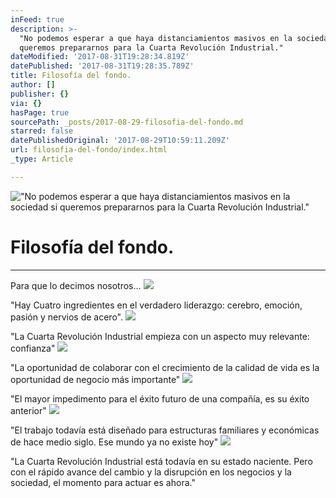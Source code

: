 ```yaml
---
inFeed: true
description: >-
  "No podemos esperar a que haya distanciamientos masivos en la sociedad si
  queremos prepararnos para la Cuarta Revolución Industrial."
dateModified: '2017-08-31T19:28:34.819Z'
datePublished: '2017-08-31T19:28:35.789Z'
title: Filosofía del fondo.
author: []
publisher: {}
via: {}
hasPage: true
sourcePath: _posts/2017-08-29-filosofia-del-fondo.md
starred: false
datePublishedOriginal: '2017-08-29T10:59:11.209Z'
url: filosofia-del-fondo/index.html
_type: Article

---
```

!["No podemos esperar a que haya distanciamientos masivos en la sociedad si queremos prepararnos para la Cuarta Revolución Industrial."](https://the-grid-user-content.s3-us-west-2.amazonaws.com/9701292c-dc22-47b1-a94a-1e435676df5f.jpg)

# Filosofía del fondo.

---

Para que lo decimos nosotros...
![](https://the-grid-user-content.s3-us-west-2.amazonaws.com/d4fa9f77-abf5-40c9-b21c-c91202b8f354.png)

"Hay Cuatro ingredientes en el verdadero liderazgo: cerebro, emoción, pasión y nervios de acero".
![](https://the-grid-user-content.s3-us-west-2.amazonaws.com/d795a8e0-5b32-489a-8efb-4ced42fbf484.jpg)

"La Cuarta Revolución Industrial empieza con un aspecto muy relevante: confianza"
![](https://the-grid-user-content.s3-us-west-2.amazonaws.com/0809383e-f980-4666-af2f-d81453ab83d5.jpg)

"La oportunidad de colaborar con el crecimiento de la calidad de vida es la oportunidad de negocio más importante"
![](https://the-grid-user-content.s3-us-west-2.amazonaws.com/882a4af9-6ed1-4900-99f7-d8a6d477fce7.jpg)

"El mayor impedimento para el éxito futuro de una compañía, es su éxito anterior"
![](https://the-grid-user-content.s3-us-west-2.amazonaws.com/36245361-feb8-4f1c-9da2-d75795f8e7ea.jpg)

"El trabajo todavía está diseñado para estructuras familiares y económicas de hace medio siglo. Ese mundo ya no existe hoy"
![](https://the-grid-user-content.s3-us-west-2.amazonaws.com/fd7d12d3-f40b-44ab-9b6d-5c50f1912b6b.jpg)

"La Cuarta Revolución Industrial está todavía en su estado naciente. Pero con el rápido avance del cambio y la disrupción en los negocios y la sociedad, el momento para actuar es ahora."